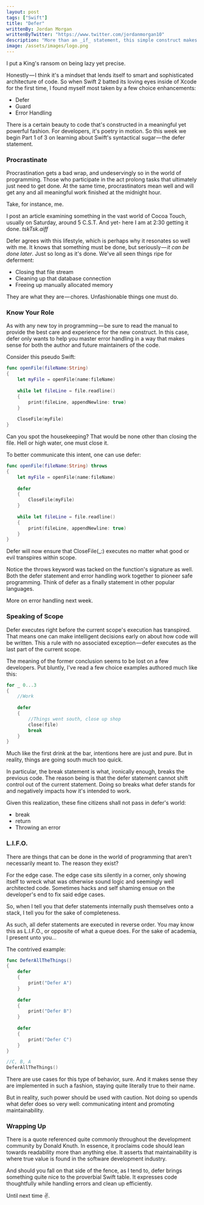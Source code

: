 ```yaml
---
layout: post
tags: ["Swift"]
title: "Defer"
writtenBy: Jordan Morgan
writtenByTwitter: "https://www.twitter.com/jordanmorgan10"
description: "More than an _if_ statement, this simple construct makes code safer and readable. But when do you use one or the other?"
image: /assets/images/logo.png
---
```

I put a King's ransom on being lazy yet precise.

Honestly — I think it's a mindset that lends itself to smart and sophisticated architecture of code. So when Swift 2 batted its loving eyes inside of Xcode for the first time, I found myself most taken by a few choice enhancements:

- Defer
- Guard
- Error Handling

There is a certain beauty to code that's constructed in a meaningful yet powerful fashion. For developers, it's poetry in motion. So this week we begin Part 1 of 3 on learning about Swift's syntactical sugar — the defer statement.

### Procrastinate

Procrastination gets a bad wrap, and undeservingly so in the world of programming. Those who participate in the act prolong tasks that ultimately just need to get done. At the same time, procrastinators mean well and will get any and all meaningful work finished at the midnight hour.

Take, for instance, me.

I post an article examining something in the vast world of Cocoa Touch, usually on Saturday, around 5 C.S.T. And yet- here I am at 2:30 getting it done. _tskTsk.aiff_

Defer agrees with this lifestyle, which is perhaps why it resonates so well with me. It knows that something must be done, but seriously — _it can be done later_. Just so long as it's done. We've all seen things ripe for deferment:

* Closing that file stream
* Cleaning up that database connection
* Freeing up manually allocated memory

They are what they are — chores. Unfashionable things one must do.

### Know Your Role

As with any new toy in programming — be sure to read the manual to provide the best care and experience for the new construct. In this case, defer only wants to help you master error handling in a way that makes sense for both the author and future maintainers of the code.

Consider this pseudo Swift:
```swift
func openFile(fileName:String)  
{  
    let myFile = openFile(name:fileName)
    
    while let fileLine = file.readline()  
    {  
        print(fileLine, appendNewline: true)  
    }
    
    CloseFile(myFile)  
}
```
Can you spot the housekeeping? That would be none other than closing the file. Hell or high water, one must close it.

To better communicate this intent, one can use defer:
```swift
func openFile(fileName:String) throws  
{  
    let myFile = openFile(name:fileName)
    
    defer  
    {  
        CloseFile(myFile)  
    }
    
    while let fileLine = file.readline()  
    {  
        print(fileLine, appendNewline: true)  
    }  
}
```
Defer will now ensure that CloseFile(_:) executes no matter what good or evil transpires within scope.

Notice the throws keyword was tacked on the function's signature as well. Both the defer statement and error handling work together to pioneer safe programming. Think of defer as a finally statement in other popular languages.

More on error handling next week.

### Speaking of Scope

Defer executes right before the current scope's execution has transpired. That means one can make intelligent decisions early on about how code will be written. This a rule with no associated exception — defer executes as the last part of the current scope.

The meaning of the former conclusion seems to be lost on a few developers. Put bluntly, I've read a few choice examples authored much like this:
```swift
for _ 0...3  
{  
    //Work
    
    defer  
    {  
        //Things went south, close up shop   
        close(file)  
        break  
    }  
}
```
Much like the first drink at the bar, intentions here are just and pure. But in reality, things are going south much too quick.

In particular, the break statement is what, ironically enough, breaks the previous code. The reason being is that the defer statement cannot shift control out of the current statement. Doing so breaks what defer stands for and negatively impacts how it's intended to work.

Given this realization, these fine citizens shall not pass in defer's world:

* break
* return
* Throwing an error

### L.I.F.O.

There are things that can be done in the world of programming that aren't necessarily meant to. The reason they exist?

For the edge case. The edge case sits silently in a corner, only showing itself to wreck what was otherwise sound logic and seemingly well architected code. Sometimes hacks and self shaming ensue on the developer's end to fix said edge cases.

So, when I tell you that defer statements internally push themselves onto a stack, I tell you for the sake of completeness.

As such, all defer statements are executed in reverse order. You may know this as L.I.F.O., or opposite of what a queue does. For the sake of academia, I present unto you…

The contrived example:
```swift
func DeferAllTheThings()  
{  
    defer  
    {  
        print("Defer A")  
    }
    
    defer  
    {  
        print("Defer B")  
    }
    
    defer  
    {  
        print("Defer C")  
    }  
}

//C, B, A  
DeferAllTheThings()
```
There are use cases for this type of behavior, sure. And it makes sense they are implemented in such a fashion, staying quite literally true to their name.

But in reality, such power should be used with caution. Not doing so upends what defer does so very well: communicating intent and promoting maintainability.

### Wrapping Up

There is a quote referenced quite commonly throughout the development community by Donald Knuth. In essence, it proclaims code should lean towards readability more than anything else. It asserts that maintainability is where true value is found in the software development industry.

And should you fall on that side of the fence, as I tend to, defer brings something quite nice to the proverbial Swift table. It expresses code thoughtfully while handling errors and clean up efficiently. 

Until next time ✌️.